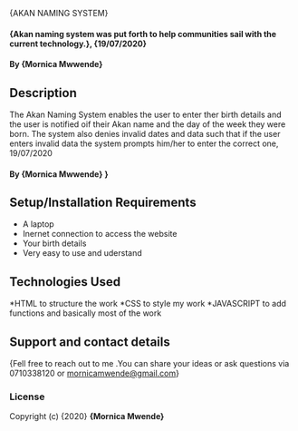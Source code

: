 {AKAN NAMING SYSTEM}
#### {Akan naming system  was put forth to help communities sail with the current technology.}, {19/07/2020}
#### By **{Mornica Mwwende}**
## Description
The Akan Naming System enables the user to enter ther birth details and the user is notified oif their Akan name and the day of the week they were born. The system also denies invalid dates and data such that if the user enters invalid data the system prompts him/her to enter the correct one, 19/07/2020
#### By **{Mornica Mwwende}** }
## Setup/Installation Requirements
* A laptop
* Inernet connection to access the website
* Your birth details
* Very easy to use and uderstand
## Technologies Used
*HTML to structure the work
*CSS to style my work
*JAVASCRIPT to add functions and basically most of the work
## Support and contact details
{Fell free to reach out to me .You can share your ideas or ask questions via 0710338120 or mornicamwende@gmail.com}
### License
Copyright (c) {2020} **{Mornica Mwende}**
  
